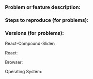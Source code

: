 ### Problem or feature description:

### Steps to reproduce (for problems):

### Versions (for problems):

React-Compound-Slider:

React:

Browser:

Operating System:
